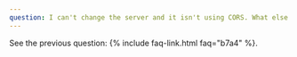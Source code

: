 ```yaml
---
question: I can't change the server and it isn't using CORS. What else can I do?
---
```


See the previous question: {% include faq-link.html faq="b7a4" %}.
